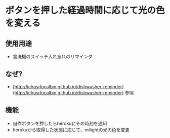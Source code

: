 # ボタンを押した経過時間に応じて光の色を変える

## 使用用途

* 食洗機のスイッチ入れ忘れのリマインダ

## なぜ?

* [http://ichusrlocalbin.github.io/dishwasher-reminder](http://ichusrlocalbin.github.io/dishwasher-reminder) 参照

## 機能

* 自作ボタンを押したらherokuにその時刻を通知
* herokuから取得した状態に応じて、milightの光の色を変更
